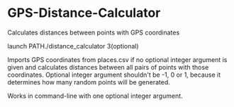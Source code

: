 # GPS-Distance-Calculator
Calculates distances between points with GPS coordinates

launch PATH./distance_calculator 3(optional)

Imports GPS coordinates from places.csv if no optional integer argument is given and calculates distances between all pairs of points with those coordinates.
Optional integer argument shouldn't be -1, 0 or 1, because it determines how many random points will be generated.

Works in command-line with one optional integer argument.  
